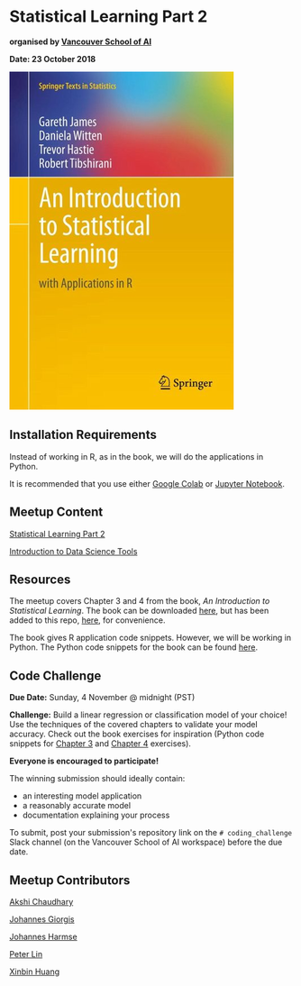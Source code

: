 # Statistical Learning Part 2

**organised by [Vancouver School of AI](https://www.facebook.com/groups/991378534367193/)**

**Date: 23 October 2018**

![](additional/isl.jpg)

## Installation Requirements

Instead of working in R, as in the book, we will do the applications in Python.

It is recommended that you use either [Google Colab](https://colab.research.google.com/notebooks/welcome.ipynb#recent=true) or [Jupyter Notebook](http://jupyter.org/).

## Meetup Content

[Statistical Learning Part 2](https://docs.google.com/presentation/d/1hdb-CT2LkbaZJHRNhsmYLsFJXHL7DKF5Pvq61j6o_sA/edit?usp=sharing)

[Introduction to Data Science Tools](http://nbviewer.jupyter.org/github/johannesgiorgis/school_of_ai_vancouver/blob/master/intro_to_data_science_tools/01_introduction_to_conda_and_jupyter_notebooks.ipynb)

## Resources

The meetup covers Chapter 3 and 4 from the book, *An Introduction to Statistical Learning*. The book can be downloaded [here](http://www-bcf.usc.edu/~gareth/ISL/ISLR%20Seventh%20Printing.pdf), but has been added to this repo, [here](https://github.com/SchoolofAI-Vancouver/statistical_learning_1/blob/master/docs/An%20Introduction%20to%20Statistical%20Learning%20-%20Gareth%20James.pdf), for convenience.

The book gives R application code snippets. However, we will be working in Python. The Python code snippets for the book can be found [here](https://github.com/JWarmenhoven/ISLR-python).

## Code Challenge

**Due Date:** Sunday, 4 November @ midnight (PST)

**Challenge:** Build a linear regression or classification model of your choice! Use the techniques of the covered chapters to validate your model accuracy. Check out the book exercises for inspiration (Python code snippets for [Chapter 3](http://nbviewer.jupyter.org/github/JWarmenhoven/ISL-python/blob/master/Notebooks/Chapter%203.ipynb) and [Chapter 4](http://nbviewer.jupyter.org/github/JWarmenhoven/ISL-python/blob/master/Notebooks/Chapter%204.ipynb) exercises).

**Everyone is encouraged to participate!**

The winning submission should ideally contain:

* an interesting model application
* a reasonably accurate model
* documentation explaining your process

To submit, post your submission's repository link on the `# coding_challenge` Slack channel (on the Vancouver School of AI workspace) before the due date.

## Meetup Contributors

[Akshi Chaudhary](https://github.com/akshi8)

[Johannes Giorgis](https://github.com/johannesgiorgis)

[Johannes Harmse](https://github.com/johannesharmse)

[Peter Lin](https://github.com/peter0083)

[Xinbin Huang](https://github.com/xinbinhuang)



